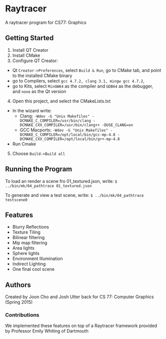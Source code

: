 # Raytracer

A raytracer program for CS77: Graphics

## Getting Started

1. Install QT Creator  
2. Install CMake  
3. Configure QT Creator:  
  - Qt `Creator->Preferences`, select `Build & Run`, go to CMake tab, and point to the installed CMake binary  
  - go to Compilers, select `gcc 4.7.2, clang 3.1, mingw gcc 4.7.2`,  
  - go to Kits, select `MinGW64` as the compiler and `GDB64` as the debugger, and `none` as the Qt version
4. Open this project, and select the CMakeLists.txt  
  - In the wizard write:  
    - Clang: `-Wdev -G "Unix Makefiles" -DCMAKE_C_COMPILER=/usr/bin/clang -DCMAKE_CXX_COMPILER=/usr/bin/clang++ -DUSE_CLANG=on`  
    - GCC Macports: `-Wdev -G "Unix Makefiles" -DCMAKE_C_COMPILER=/opt/local/bin/gcc-mp-4.8 -DCMAKE_CXX_COMPILER=/opt/local/bin/g++-mp-4.8`  
  - Run Cmake  
5. Choose `Build->Build all`  

## Running the Program

To load an render a scene fro 01_textured.json, write:
`$ ../bin/mk/04_pathtrace 01_textured.json`

To generate and view a test scene, write:
`$ ../bin/mk/04_pathtrace testscene0`

## Features
- Blurry Reflections
- Texture Tiling
- Bilinear filtering
- Mip map filtering
- Area lights
- Sphere lights
- Environment Illumination
- Indirect Lighting
- One final cool scene

## Authors

Created by Joon Cho and Josh Utter back for CS 77: Computer Graphics (Spring 2015)

### Contributions

We implemented these features on top of a Raytracer framework provided by Professor Emily Whiting of Dartmouth


